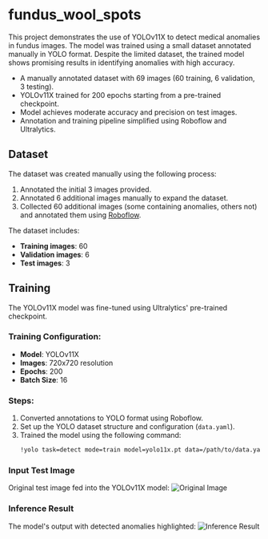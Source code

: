 # fundus_wool_spots
This project demonstrates the use of YOLOv11X to detect medical anomalies in fundus images. The model was trained using a small dataset annotated manually in YOLO format. Despite the limited dataset, the trained model shows promising results in identifying anomalies with high accuracy.
- A manually annotated dataset with 69 images (60 training, 6 validation, 3 testing).
- YOLOv11X trained for 200 epochs starting from a pre-trained checkpoint.
- Model achieves moderate accuracy and precision on test images.
- Annotation and training pipeline simplified using Roboflow and Ultralytics.

## Dataset
The dataset was created manually using the following process:
1. Annotated the initial 3 images provided.
2. Annotated 6 additional images manually to expand the dataset.
3. Collected 60 additional images (some containing anomalies, others not) and annotated them using [Roboflow](https://roboflow.com).

The dataset includes:
- **Training images**: 60
- **Validation images**: 6
- **Test images**: 3

## Training
The YOLOv11X model was fine-tuned using Ultralytics' pre-trained checkpoint.

### Training Configuration:
- **Model**: YOLOv11X
- **Images**: 720x720 resolution
- **Epochs**: 200
- **Batch Size**: 16

### Steps:
1. Converted annotations to YOLO format using Roboflow.
2. Set up the YOLO dataset structure and configuration (`data.yaml`).
3. Trained the model using the following command:
   ```bash
   !yolo task=detect mode=train model=yolo11x.pt data=/path/to/data.yaml epochs=200 imgsz=720

### Input Test Image
Original test image fed into the YOLOv11X model:
![Original Image](test1.jpg)

### Inference Result
The model's output with detected anomalies highlighted:
![Inference Result](test1_result.png)
